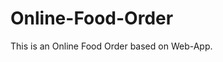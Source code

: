 # Online-Food-Order

This is an Online Food Order based on Web-App.






















































































